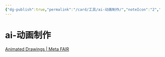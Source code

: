 ```yaml
---
{"dg-publish":true,"permalink":"/card/工具/ai-动画制作/","noteIcon":"2","created":"2025-01-02T00:47:27+08:00","updated":"2025-01-16T15:07:13+08:00"}
---
```



# ai-动画制作

[Animated Drawings | Meta FAIR](https://sketch.metademolab.com/canvas)
